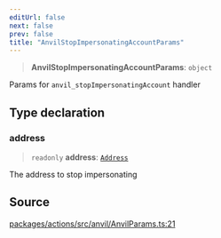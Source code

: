 ```yaml
---
editUrl: false
next: false
prev: false
title: "AnvilStopImpersonatingAccountParams"
---
```


> **AnvilStopImpersonatingAccountParams**: `object`

Params for `anvil_stopImpersonatingAccount` handler

## Type declaration

### address

> `readonly` **address**: [`Address`](/reference/tevm/actions/type-aliases/address-1/)

The address to stop impersonating

## Source

[packages/actions/src/anvil/AnvilParams.ts:21](https://github.com/evmts/tevm-monorepo/blob/main/packages/actions/src/anvil/AnvilParams.ts#L21)
